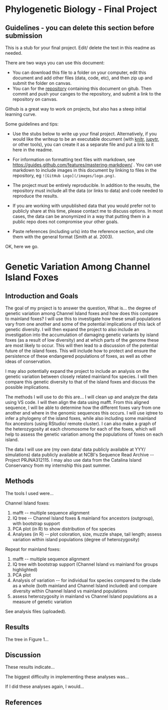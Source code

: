 # Phylogenetic Biology - Final Project

## Guidelines - you can delete this section before submission

This is a stub for your final project. Edit/ delete the text in this readme as needed.

There are two ways you can use this document:  
- You can download this file to a folder on your computer, edit this document and add other files (data, code, etc), and then zip up and submit the folder on canvas.
- You can for the [repository](finalproject) containing this document on gitub. Then commit and push your canges to the repository, and submit a link to the repository on canvas.

Github is a great way to work on projects, but also has a steep initial learning curve.


Some guidelines and tips:

- Use the stubs below to write up your final project. Alternatively, if you would like the writeup to be an executable document (with [knitr](http://yihui.name/knitr/), [jupytr](http://jupyter.org/), or other tools), you can create it as a separate file and put a link to it here in the readme.

- For information on formatting text files with markdown, see https://guides.github.com/features/mastering-markdown/ . You can use markdown to include images in this document by linking to files in the repository, eg `![GitHub Logo](/images/logo.png)`.

- The project must be entirely reproducible. In addition to the results, the repository must include all the data (or links to data) and code needed to reproduce the results.

- If you are working with unpublished data that you would prefer not to publicly share at this time, please contact me to discuss options. In most cases, the data can be anonymized in a way that putting them in a public repo does not compromise your other goals.

- Paste references (including urls) into the reference section, and cite them with the general format (Smith at al. 2003).

OK, here we go.

# Genetic Variation Among Channel Island Foxes

## Introduction and Goals

The goal of my project is to answer the question, What is... the degree of genetic variation among Channel Island foxes and how does this compare to mainland foxes? I will use this to investigate how these small populations vary from one another and some of the potential implications of this lack of genetic diversity. I will then expand the project to also include an investigation into the accumulation of damaging genetic variants by island foxes (as a result of low diversity) and at which parts of the genome these are most likely to occur. This will then lead to a discussion of the potential future of the island foxes. This will include how to protect and ensure the persistence of these endangered populations of foxes, as well as other ideas of conservation. 

I may also potentially expand the project to include an analysis on the genetic variation between closely related mainland fox species. I will then compare this genetic diversity to that of the island foxes and discuss the possible implications. 

The methods I will use to do this are...
I will clean up and analyze the data using VS code. I will then align the data using mafft. From this aligned sequence, I will be able to determine how the different foxes vary from one another and where in the genomic sequences this occurs. I will use iqtree to infer a phylogeny of the island foxes, while also including some mainland fox ancestors (using RStudio/ remote cluster). I can also make a graph of the heterozygosity at each chromosome for each of the foxes, which will help to assess the genetic variation among the populations of foxes on each island.

The data I will use are (my own data/ data publicly available at YYY/ simulations)
data publicly available at NCBI's Sequence Read Archive -- Project PRJNA312115. I may also use data from the Catalina Island Conservancy from my internship this past summer. 

## Methods

The tools I used were... 

Channel Island foxes:
1. mafft -- multiple sequence alignment
2. IQ tree -- Channel Island foxes & mainland fox ancestors (outgroup), with bootstrap support
3. PCA plot (in R) to show distribution of fox species
4. Analyses (in R) -- plot coloration, size, muzzle shape, tail length; assess variation within island populations (degree of heterozygosity)

Repeat for mainland foxes:
1. mafft -- multiple sequence alignment
2. IQ tree with bootstrap support (Channel Island vs mainland fox groups highlighted)
3. PCA plot
4. Analysis of variation -- for individual fox species compared to the clade as a whole (both mainland and Channel Island included) and compare diversity within Channel Island vs mainland populations
5. assess heterozygosity in mainland vs Channel Island populations as a measure of genetic variation


See analysis files (uploaded).

## Results

The tree in Figure 1...

## Discussion

These results indicate...

The biggest difficulty in implementing these analyses was...

If I did these analyses again, I would...

## References

